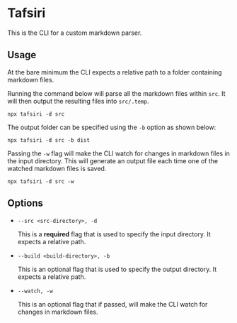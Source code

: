 # Tafsiri

This is the CLI for a custom markdown parser.

## Usage

At the bare minimum the CLI expects a relative path to a folder containing markdown files.

Running the command below will parse all the markdown files within `src`. It will then output the resulting files into `src/.temp`.

```
npx tafsiri -d src
```

The output folder can be specified using the `-b` option as shown below:

```
npx tafsiri -d src -b dist
```

Passing the `-w` flag will make the CLI watch for changes in markdown files in the input directory. This will generate an output file each time one of the watched markdown files is saved.

```
npx tafsiri -d src -w
```

## Options

- `--src <src-directory>, -d`

  This is a __required__ flag that is used to specify the input directory. It expects a relative path.

- `--build <build-directory>, -b`

  This is an optional flag that is used to specify the output directory. It expects a relative path.

- `--watch, -w`

  This is an optional flag that if passed, will make the CLI watch for changes in markdown files.
